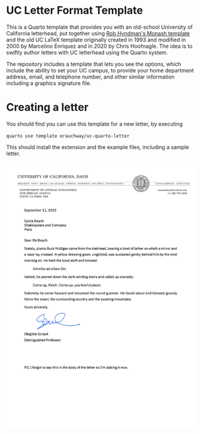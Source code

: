 # UC Letter Format Template
This is a Quarto template that provides you with an old-school University of California letterhead, put together using [Rob Hyndman's Monash template](https://github.com/numbats/monash-quarto-letter) and the old UC LaTeX template originally created in 1993 and modified in 2000 by Marcelino Enriquez and in 2020 by Chris Hoofnagle. The idea is to swiftly author letters with UC letterhead using the Quarto system.

The repository includes a template that lets you see the options, which include the ability to set your UC campus, to provide your home department address, email, and telephone number, and other similar information including a graphics signature file.

# Creating a letter

You should find you can use this template for a new letter, by executing

`quarto use template erauchway/uc-quarto-letter`

This should install the extension and the example files, including a sample letter.

![Sample letter](uctemplate_test.png)
